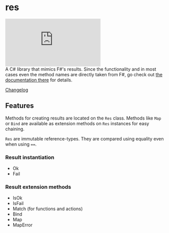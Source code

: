 # res

[![Nuget](https://img.shields.io/nuget/v/ComradeVanti.CSharpTools.Res)](https://www.nuget.org/packages/ComradeVanti.CSharpTools.Res)  
A C# library that mimics F#'s results. Since the functionality and in most
cases even the method names are directly taken from F#, go check
out [the documentation there](https://fsharp.github.io/fsharp-core-docs/reference/fsharp-core-resultmodule.html)
for details.

[Changelog](https://github.com/ComradeVanti/res-csharp/blob/main/CHANGELOG.md)

## Features

Methods for creating results are located on the `Res` class. Methods
like `Map` or `Bind` are available as extension methods on `Res` instances for
easy chaining.

`Res` are immutable reference-types. They are compared using equality even when
using `==`.

### Result instantiation

- Ok
- Fail

### Result extension methods

- IsOk
- IsFail
- Match (for functions and actions)
- Bind
- Map
- MapError